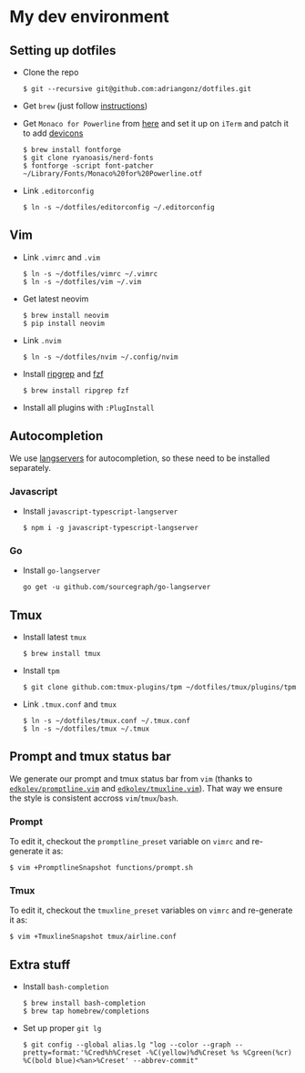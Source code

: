 # My dev environment

## Setting up dotfiles

* Clone the repo

  ```console
  $ git --recursive git@github.com:adriangonz/dotfiles.git
  ```

* Get `brew` (just follow [instructions](https://brew.sh))

* Get `Monaco for Powerline` from [here](https://gist.github.com/baopham/1838072/raw/616d338cea8b9dcc3a5b17c12fe3070df1b738c0/Monaco%2520for%2520Powerline.otf) and set it up on `iTerm` and patch it to add [devicons](https://github.com/ryanoasis/nerd-fonts#font-patcher)

  ```console
  $ brew install fontforge
  $ git clone ryanoasis/nerd-fonts
  $ fontforge -script font-patcher ~/Library/Fonts/Monaco%20for%20Powerline.otf
  ```

* Link `.editorconfig`

  ```console
  $ ln -s ~/dotfiles/editorconfig ~/.editorconfig
  ```

## Vim

* Link `.vimrc` and `.vim`

  ```console
  $ ln -s ~/dotfiles/vimrc ~/.vimrc
  $ ln -s ~/dotfiles/vim ~/.vim
  ```

* Get latest neovim

  ```console
  $ brew install neovim
  $ pip install neovim
  ```

* Link `.nvim`

  ```console
  $ ln -s ~/dotfiles/nvim ~/.config/nvim
  ```

* Install [ripgrep](https://github.com/BurntSushi/ripgrep) and [fzf](https://github.com/junegunn/fzf)

  ```console
  $ brew install ripgrep fzf
  ```

* Install all plugins with `:PlugInstall`

## Autocompletion

We use [langservers](http://langserver.org/) for autocompletion, so these need to be installed separately.

### Javascript

* Install `javascript-typescript-langserver`

  ```console
  $ npm i -g javascript-typescript-langserver
  ```

### Go

* Install `go-langserver`

  ```console
  go get -u github.com/sourcegraph/go-langserver
  ```

## Tmux

* Install latest `tmux`

  ```console
  $ brew install tmux
  ```

* Install `tpm`

  ```console
  $ git clone github.com:tmux-plugins/tpm ~/dotfiles/tmux/plugins/tpm
  ```

* Link `.tmux.conf` and `tmux`

  ```console
  $ ln -s ~/dotfiles/tmux.conf ~/.tmux.conf
  $ ln -s ~/dotfiles/tmux ~/.tmux
  ```

## Prompt and tmux status bar

We generate our prompt and tmux status bar from `vim` (thanks to [`edkolev/promptline.vim`](https://github.com/edkolev/promptline.vim) and [`edkolev/tmuxline.vim`](https://github.com/edkolev/tmuxline.vim)).
That way we ensure the style is consistent accross `vim`/`tmux`/`bash`.

### Prompt

To edit it, checkout the `promptline_preset` variable on `vimrc` and re-generate it as:

```console
$ vim +PromptlineSnapshot functions/prompt.sh
```

### Tmux

To edit it, checkout the `tmuxline_preset` variables on `vimrc` and re-generate it as:

```console
$ vim +TmuxlineSnapshot tmux/airline.conf
```

## Extra stuff

* Install `bash-completion`

  ```console
  $ brew install bash-completion
  $ brew tap homebrew/completions
  ```

* Set up proper `git lg`

  ```console
  $ git config --global alias.lg "log --color --graph --pretty=format:'%Cred%h%Creset -%C(yellow)%d%Creset %s %Cgreen(%cr) %C(bold blue)<%an>%Creset' --abbrev-commit"
  ```
